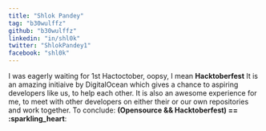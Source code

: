 ```yaml
---
title: "Shlok Pandey"
tag: "b30wulffz"
github: "b30wulffz"
linkedin: "in/shl0k"
twitter: "ShlokPandey1"
facebook: "shl0k"
---
```


I was eagerly waiting for 1st Hactoctober, 
oopsy, I mean
**Hacktoberfest**
It is an amazing initiaive by DigitalOcean which gives a chance to aspiring developers like us, to help each other.
It is also an awesome experience for me, to meet with other developers on either their or our own repositories and work together. 
To conclude: **(Opensource && Hacktoberfest) == :sparkling_heart**: